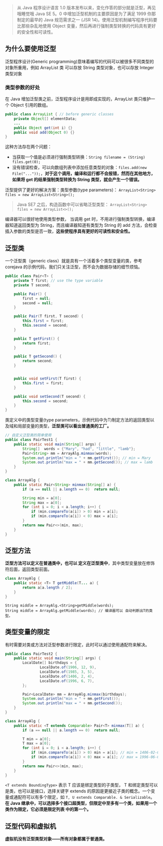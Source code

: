 > 从 Java 程序设计语言 1.0 版本发布以来，变化作答的部分就是泛型，再见哦睡觉哦 Java SE 5。0 中增加泛型机制的主要原因是为了满足 1999 你那制定的最早的 Java 规范需求之一 (JSR 14)。使用泛型机制编写程序代码要比那些杂乱地使用 Object 变量，然后再进行强制类型转换的代码具有更好的安全性和可读性。

## 为什么要使用泛型

泛型程序设计(Generic programming)意味着编写的代码可以被很多不同类型的对象所重用，例如 ArrayList 类 可以存放 String 类型对象，也可以存放 Integer 类型对象

### 类型参数的好处

在 Java 增加泛型类之前，泛型程序设计是用即成实现的，ArrayList 类只维护一个 Object 引用的数组。

```java
public class ArrayList { // before generic classes
	private Object[] elementData;
	...
	public Object get(int i) {}
	public void add(Object 0) {}
}
```

这种方法存在两个问题：

- 当获取一个值是必须进行强制类型转换：`String filename = (String) files.get(0);`
- 没有错误检查，可以向数组列表中添加任意类型的对象：`files.add(new File("..."));`，**对于这个调用，编译和运行都不会报错，然而在其他地方，如果将 get 的结果强制类型转换为 String 类型，就会产生一个错误。**

泛型提供了更好的解决方案：类型参数(type parameters)： `ArrayList<String> files = new ArrayList<String>();`

> Java SE7 之后，构造函数中可以省略泛型类型： `ArrayList<String> files = new ArrayList<>();`

编译器可以很好地使用类型参数， 当调用 get 时，不用进行强制类型转换，编译器知道返回类型为 String，而且编译器知道有类型为 String 的 add 方法，会检查插入参数的类型是否一致，**这些使程序具有更好的可读性和安全性。**

## 泛型类

一个泛型类（generic class）就是具有一个活着多个类型变量的类，参考 corejava 的示例代码，我们只关注泛型，而不会为数据存储的细节烦恼。

```java
public class Pair<T> {
    private T first; // use the type variable
    private T second;

    public Pair() {
        first = null;
        second = null;
    }

    public Pair(T first, T second) {
        this.first = first;
        this.second = second;
    }

    public T getFirst() {
        return first;
    }

    public T getSecond() {
        return second;
    }


    public void setFirst(T first) {
        this.first = first;
    }

    public void setSecond(T second) {
        this.second = second;
    }
}
```

类定义中的类型变量(type parameters，示例代码中为T)制定方法的返回类型以及域和局部变量的类型，**泛型类可以看出普通类的工厂。**

```java
// 自定义泛型类的简单使用
public class PairTest1 {
    public static void main(String[] args) {
        String[]  words = {"Mary", "had", "little", "lamb"};
        Pair<String> mm = ArrayAlg.minmax(words);
        System.out.println("min = " + mm.getFirst()); // min = Mary
        System.out.println("max = " + mm.getSecond()); // max = lamb
    }
}

class ArrayAlg {
    public static Pair<String> minmax(String[] a) {
        if (a == null || a.length == 0)  return null;

        String min = a[0];
        String max = a[0];
        for (int i = 0; i < a.length; i++) {
            if (min.compareTo(a[i]) > 0) min = a[i];
            if (min.compareTo(a[i]) < 0) max = a[i];
        }
        return new Pair<>(min, max);
    }
}
```

## 泛型方法

**泛型方法可以定义在普通类中，也可以 定义在泛型类中**，其中类型变量放在修饰符后面，返回类型前面。

```java
class ArrayAlg {
	public static <T> T getMiddle(T... a) {
		return a[a.length / 2];
	}
}
```

```
String middle = ArrayAlg.<String>getMiddle(words);
String middle = ArrayAlg.getMiddle(words); // 编译器可以 自动判断出T的类型。
```

## 类型变量的限定

有时需要对类或方法对泛型参数进行限定，此时可以通过使用通配符来解决。

```java
public class PairTest2 {
    public static void main(String[] args) {
        LocalDate[] birthdays = {
                LocalDate.of(1906, 12, 9),
                LocalDate.of(1985, 3, 5),
                LocalDate.of(1406, 2, 4),
                LocalDate.of(1996, 6, 7),
        };

        Pair<LocalDate> mm = ArrayAlg.minmax(birthdays);
        System.out.println("min = " + mm.getFirst());
        System.out.println("max = " + mm.getSecond());
    }
}

class ArrayAlg {
    public static <T extends Comparable> Pair<T> minmax(T[] a) {
        if (a == null || a.length == 0)  return null;

        T min = a[0];
        T max = a[0];
        for (int i = 0; i < a.length; i++) {
            if (min.compareTo(a[i]) > 0) min = a[i]; // min = 1406-02-04
            if (min.compareTo(a[i]) < 0) max = a[i]; // max = 1996-06-07
        }
        return new Pair<>(min, max);
    }
}
```

`<T extends BoundingType>` 表示 T 应该是绑定类型的子类型， T 和绑定类型可以是类，也可以是接口，选择关键字 extends 的原因是更接近子类的概念。一个变量或通配符可以有多个限定，如 `T, U extends Comparable. & Serializable`。**在 Java 继承中，可以选择多个接口超类型，但限定中至多有一个类，如果用一个类作为限定，它必须是限定列表 中的第一个。**

## 泛型代码和虚拟机

**虚拟机没有泛型类型对象——所有对象都属于普通类。**	



